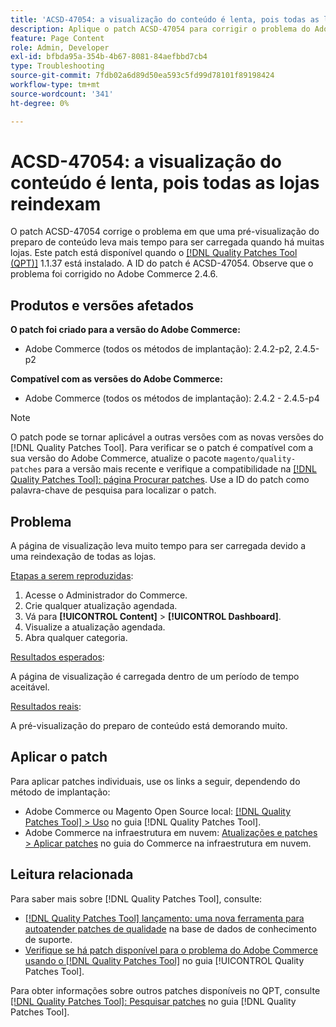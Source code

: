 ```yaml
---
title: 'ACSD-47054: a visualização do conteúdo é lenta, pois todas as lojas reindexam'
description: Aplique o patch ACSD-47054 para corrigir o problema do Adobe Commerce em que a página de visualização é lenta para carregar devido ao reindexação de todas as lojas.
feature: Page Content
role: Admin, Developer
exl-id: bfbda95a-354b-4b67-8081-84aefbbd7cb4
type: Troubleshooting
source-git-commit: 7fdb02a6d89d50ea593c5fd99d78101f89198424
workflow-type: tm+mt
source-wordcount: '341'
ht-degree: 0%

---
```


# ACSD-47054: a visualização do conteúdo é lenta, pois todas as lojas reindexam

O patch ACSD-47054 corrige o problema em que uma pré-visualização do preparo de conteúdo leva mais tempo para ser carregada quando há muitas lojas. Este patch está disponível quando o [[!DNL Quality Patches Tool (QPT)]](https://experienceleague.adobe.com/pt-br/docs/commerce-operations/tools/quality-patches-tool/quality-patches-tool-to-self-serve-quality-patches) 1.1.37 está instalado. A ID do patch é ACSD-47054. Observe que o problema foi corrigido no Adobe Commerce 2.4.6.

## Produtos e versões afetados

**O patch foi criado para a versão do Adobe Commerce:**

* Adobe Commerce (todos os métodos de implantação): 2.4.2-p2, 2.4.5-p2

**Compatível com as versões do Adobe Commerce:**

* Adobe Commerce (todos os métodos de implantação): 2.4.2 - 2.4.5-p4

>[!NOTE]
>
>O patch pode se tornar aplicável a outras versões com as novas versões do [!DNL Quality Patches Tool]. Para verificar se o patch é compatível com a sua versão do Adobe Commerce, atualize o pacote `magento/quality-patches` para a versão mais recente e verifique a compatibilidade na [[!DNL Quality Patches Tool]: página Procurar patches](https://experienceleague.adobe.com/tools/commerce-quality-patches/index.html?lang=pt-BR). Use a ID do patch como palavra-chave de pesquisa para localizar o patch.

## Problema

A página de visualização leva muito tempo para ser carregada devido a uma reindexação de todas as lojas.

<u>Etapas a serem reproduzidas</u>:

1. Acesse o Administrador do Commerce.
1. Crie qualquer atualização agendada.
1. Vá para **[!UICONTROL Content]** > **[!UICONTROL Dashboard]**.
1. Visualize a atualização agendada.
1. Abra qualquer categoria.

<u>Resultados esperados</u>:

A página de visualização é carregada dentro de um período de tempo aceitável.

<u>Resultados reais</u>:

A pré-visualização do preparo de conteúdo está demorando muito.

## Aplicar o patch

Para aplicar patches individuais, use os links a seguir, dependendo do método de implantação:

* Adobe Commerce ou Magento Open Source local: [[!DNL Quality Patches Tool] > Uso](/help/tools/quality-patches-tool/usage.md) no guia [!DNL Quality Patches Tool].
* Adobe Commerce na infraestrutura em nuvem: [Atualizações e patches > Aplicar patches](https://experienceleague.adobe.com/docs/commerce-cloud-service/user-guide/develop/upgrade/apply-patches.html?lang=pt-BR) no guia do Commerce na infraestrutura em nuvem.

## Leitura relacionada

Para saber mais sobre [!DNL Quality Patches Tool], consulte:

* [[!DNL Quality Patches Tool] lançamento: uma nova ferramenta para autoatender patches de qualidade](https://experienceleague.adobe.com/pt-br/docs/commerce-operations/tools/quality-patches-tool/quality-patches-tool-to-self-serve-quality-patches) na base de dados de conhecimento de suporte.
* [Verifique se há patch disponível para o problema do Adobe Commerce usando o  [!DNL Quality Patches Tool]](/help/tools/quality-patches-tool/patches-available-in-qpt/check-patch-for-magento-issue-with-magento-quality-patches.md) no guia [!UICONTROL Quality Patches Tool].


Para obter informações sobre outros patches disponíveis no QPT, consulte [[!DNL Quality Patches Tool]: Pesquisar patches](https://experienceleague.adobe.com/tools/commerce-quality-patches/index.html?lang=pt-BR) no guia [!DNL Quality Patches Tool].
